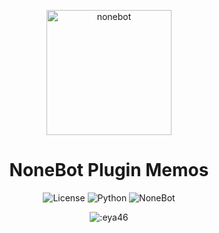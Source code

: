 <p align="center">
  <a href="https://nonebot.dev/"><img src="https://nonebot.dev/logo.png" width="200" height="200" alt="nonebot"></a>
</p>

<div align="center">

# NoneBot Plugin Memos

![License](https://img.shields.io/github/license/eya46/nonebot-plugin-memos)
![Python](https://img.shields.io/badge/python-3.10+-blue.svg)
![NoneBot](https://img.shields.io/badge/nonebot-2.4.1+-red.svg)
</div>

<div align="center">

![:eya46](https://count.getloli.com/get/@:eya46-plugin-memos?theme=gelbooru)

</div>